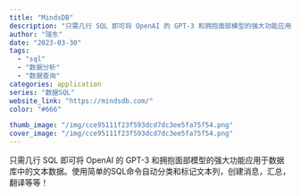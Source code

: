 ```yaml
---
title: "MindsDB"
description: "只需几行 SQL 即可将 OpenAI 的 GPT-3 和拥抱面部模型的强大功能应用于数据库中的文本数据。使用简单的SQ"
author: "瑞东"
date: "2023-03-30"
tags:
  - "sql"
  - "数据分析"
  - "数据查询"
categories: application
series: "数据SQL"
website_link: "https://mindsdb.com/"
color: "#666"

thumb_image: "/img/cce95111f23f593dcd7dc3ee5fa75f54.png"
cover_image: "/img/cce95111f23f593dcd7dc3ee5fa75f54.png"
---
```


只需几行 SQL 即可将 OpenAI 的 GPT-3 和拥抱面部模型的强大功能应用于数据库中的文本数据。使用简单的SQL命令自动分类和标记文本列，创建消息，汇总，翻译等等！